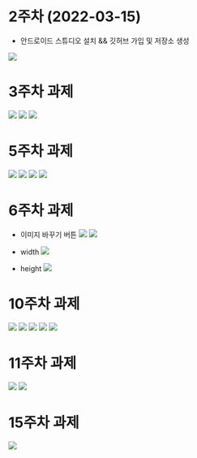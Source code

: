 # 2주차 (2022-03-15)
- 안드로이드 스튜디오 설치 && 깃허브 가입 및 저장소 생성
 
<img width="" height="" src="./pic/2st.png"></img>




# 3주차 과제
<img width="" height="" src="./pic/21173061_이예은_3주차메인.png"></img>
<img width="" height="" src="./pic/21173061_이예은_3주차_서브.png"></img>
<img width="" height="" src="./pic/21173061_이예은_3주차_전화걸기.png"></img>






# 5주차 과제
<img width="" height="" src="./pic/5주차_안드로이드1.png"></img>
<img width="" height="" src="./pic/5주차_안드로이드2.png"></img>
<img width="" height="" src="./pic/5주차_안드로이드3.png"></img>
<img width="" height="" src="./pic/5주차_안드로이드4.png"></img>


# 6주차 과제 
- 이미지 바꾸기 버튼 
<img width="" height="" src="./pic/6주차_1.jpg"></img>
<img width="" height="" src="./pic/6주차_2.jpg"></img>

- width
<img width="" height="" src="./pic/6주차_버튼1.jpg"></img>
- height
<img width="" height="" src="./pic/6주차_버튼2.jpg"></img>


# 10주차 과제
<img width="" height="" src="./pic/10week_1.png"></img>
<img width="" height="" src="./pic/10week_2.png"></img>
<img width="" height="" src="./pic/10week_3.png"></img>
<img width="" height="" src="./pic/s1.png"></img>
<img width="" height="" src="./pic/s2.png"></img>

# 11주차 과제 
<img width="" height="" src="./pic/11app1.png"></img>
<img width="" height="" src="./pic/11app2.png"></img>

# 15주차 과제
<img width="" height="" src="./pic/15app1.png"></img>


